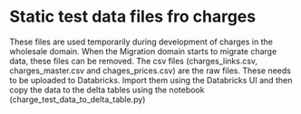 # Static test data files fro charges

These files are used temporarily during development of charges in the wholesale domain. When the Migration domain starts to migrate charge data, these files can be removed.
The csv files (charges_links.csv, charges_master.csv and chages_prices.csv) are the raw files. These needs to be uploaded to Databricks. Import them using the Databricks UI and then copy the data to the delta tables using the notebook (charge_test_data_to_delta_table.py)
